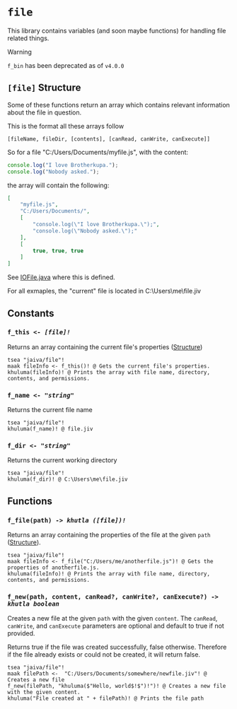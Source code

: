 # `file`

This library contains variables (and soon maybe functions) for handling file related things.

> [!WARNING]
> `f_bin` has been deprecated as of `v4.0.0`

## `[file]` Structure

Some of these functions return an array which contains relevant information about the file in question.

This is the format all these arrays follow

```jaiva
[fileName, fileDir, [contents], [canRead, canWrite, canExecute]]
```

So for a file "C:/Users/Documents/myfile.js", with the content:

```js
console.log("I love Brotherkupa.");
console.log("Nobody asked.");
```

the array will contain the following:

```json
[
    "myfile.js",
    "C:/Users/Documents/",
    [
        "console.log(\"I love Brotherkupa.\");",
        "console.log(\"Nobody asked.\");"
    ],
    [
        true, true, true
    ]
]
```

See [IOFile.java](../src/main/java/com/jaiva/interpreter/libs/IOFile.java) where this is defined.

For all exmaples, the "current" file is located in C:\Users\me\file.jiv

## Constants

### `f_this <- `_*`[file]!`*_

Returns an array containing the current file's properties ([Structure](#file-structure))

```jiv
tsea "jaiva/file"!
maak fileInfo <- f_this()! @ Gets the current file's properties.
khuluma(fileInfo)! @ Prints the array with file name, directory, contents, and permissions.
```

### `f_name <- `_*`"string"`*_


Returns the current file name

```jiv
tsea "jaiva/file"!
khuluma(f_name)! @ file.jiv
```

### `f_dir <- `_*`"string"`*_


Returns the current working directory

```jiv
tsea "jaiva/file"!
khuluma(f_dir)! @ C:\Users\me\file.jiv
```

## Functions

### `f_file(path) -> `_*`khutla ([file])!`*_

Returns an array containing the properties of the file at the given `path` ([Structure](#file-structure)).

```jiv
tsea "jaiva/file"!
maak fileInfo <- f_file("C:/Users/me/anotherfile.js")! @ Gets the properties of anotherfile.js.
khuluma(fileInfo)! @ Prints the array with file name, directory, contents, and permissions.
```

### `f_new(path, content, canRead?, canWrite?, canExecute?) -> `_*`khutla boolean`*_


Creates a new file at the given `path` with the given `content`. The `canRead`, `canWrite`, and `canExecute` parameters are optional and default to true if not provided.

Returns true if the file was created successfully, false otherwise.
Therefore if the file already exists or could not be created, it will return false.

```jiv
tsea "jaiva/file"!
maak filePath <-  "C:/Users/Documents/somewhere/newfile.jiv"! @ Creates a new file
f_new(filePath, "khuluma($"Hello, world$!$")!")! @ Creates a new file with the given content.
khuluma("File created at " + filePath)! @ Prints the file path
```
